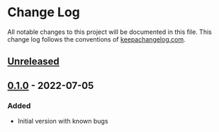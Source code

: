 # Change Log
All notable changes to this project will be documented in this file. This change log follows the conventions of [keepachangelog.com](http://keepachangelog.com/).

## [Unreleased]

## [0.1.0] - 2022-07-05
### Added
- Initial version with known bugs

[Unreleased]: https://github.com/faif/sub-matcher/compare/v0.1.0...HEAD
[0.1.0]: https://github.com/faif/sub-matcher/releases/tag/v0.1.0
